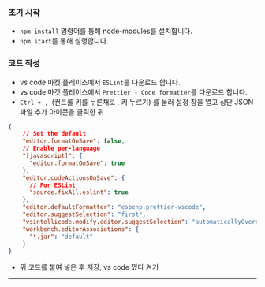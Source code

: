 ### 초기 시작
+ `npm install` 명령어를 통해 node-modules를 설치합니다.
+ `npm start`를 통해 실행합니다. 

### 코드 작성 
+ vs code 마켓 플레이스에서 `ESLint`를 다운로드 합니다.
+ vs code 마켓 플레이스에서 `Prettier - Code formatter`를 다운로드 합니다.
+ `Ctrl + , `(컨트롤 키를 누른채로 , 키 누르기) 를 눌러 설정 창을 열고 상단 JSON 파일 추가 아이콘을 클릭한 뒤
```JSON
{
    // Set the default
    "editor.formatOnSave": false,
    // Enable per-language
    "[javascript]": {
      "editor.formatOnSave": true
    },
    "editor.codeActionsOnSave": {
      // For ESLint
      "source.fixAll.eslint": true
    },
    "editor.defaultFormatter": "esbenp.prettier-vscode",
    "editor.suggestSelection": "first",
    "vsintellicode.modify.editor.suggestSelection": "automaticallyOverrodeDefaultValue",
    "workbench.editorAssociations": {
      "*.jar": "default"
    }
}
```
+ 위 코드를 붙여 넣은 후 저장, vs code 껐다 켜기

***
